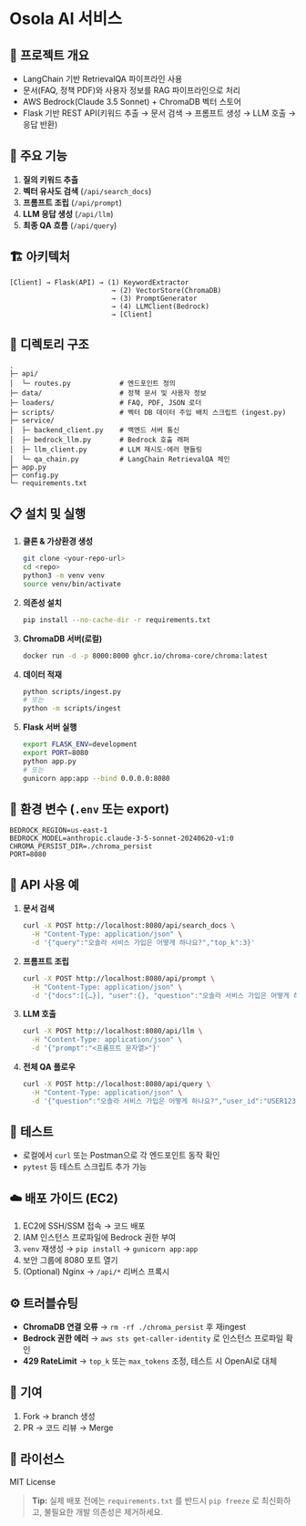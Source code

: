 # Osola AI 서비스

## 📖 프로젝트 개요

* LangChain 기반 RetrievalQA 파이프라인 사용
* 문서(FAQ, 정책 PDF)와 사용자 정보를 RAG 파이프라인으로 처리
* AWS Bedrock(Claude 3.5 Sonnet) + ChromaDB 벡터 스토어
* Flask 기반 REST API(키워드 추출 → 문서 검색 → 프롬프트 생성 → LLM 호출 → 응답 반환)

## 🚀 주요 기능

1. **질의 키워드 추출**
2. **벡터 유사도 검색** (`/api/search_docs`)
3. **프롬프트 조립** (`/api/prompt`)
4. **LLM 응답 생성** (`/api/llm`)
5. **최종 QA 흐름** (`/api/query`)

## 🏗️ 아키텍처

```
[Client] → Flask(API) → (1) KeywordExtractor
                         → (2) VectorStore(ChromaDB)
                         → (3) PromptGenerator
                         → (4) LLMClient(Bedrock)
                         → [Client]
```

## 📁 디렉토리 구조

```
.
├─ api/
│  └─ routes.py            # 엔드포인트 정의
├─ data/                   # 정책 문서 및 사용자 정보
├─ loaders/                # FAQ, PDF, JSON 로더
├─ scripts/                # 벡터 DB 데이터 주입 배치 스크립트 (ingest.py)
├─ service/
│  ├─ backend_client.py    # 백엔드 서버 통신
│  ├─ bedrock_llm.py       # Bedrock 호출 래퍼
│  ├─ llm_client.py        # LLM 재시도·에러 핸들링
│  └─ qa_chain.py          # LangChain RetrievalQA 체인
├─ app.py                  
├─ config.py               
└─ requirements.txt        
```

## 📋 설치 및 실행

1. **클론 & 가상환경 생성**

   ```bash
   git clone <your-repo-url>
   cd <repo>
   python3 -m venv venv
   source venv/bin/activate
   ```

2. **의존성 설치**

   ```bash
   pip install --no-cache-dir -r requirements.txt
   ```

3. **ChromaDB 서버(로컬)**

   ```bash
   docker run -d -p 8000:8000 ghcr.io/chroma-core/chroma:latest
   ```

4. **데이터 적재**

   ```bash
   python scripts/ingest.py
   # 또는
   python -m scripts/ingest
   ```

5. **Flask 서버 실행**

   ```bash
   export FLASK_ENV=development
   export PORT=8080
   python app.py
   # 또는
   gunicorn app:app --bind 0.0.0.0:8080
   ```

## 🔧 환경 변수 (`.env` 또는 export)

```dotenv
BEDROCK_REGION=us-east-1
BEDROCK_MODEL=anthropic.claude-3-5-sonnet-20240620-v1:0
CHROMA_PERSIST_DIR=./chroma_persist
PORT=8080
```

## 📡 API 사용 예

1. **문서 검색**

   ```bash
   curl -X POST http://localhost:8080/api/search_docs \
     -H "Content-Type: application/json" \
     -d '{"query":"오솔라 서비스 가입은 어떻게 하나요?","top_k":3}'
   ```

2. **프롬프트 조립**

   ```bash
   curl -X POST http://localhost:8080/api/prompt \
     -H "Content-Type: application/json" \
     -d '{"docs":[{…}], "user":{}, "question":"오솔라 서비스 가입은 어떻게 하나요?"}'
   ```

3. **LLM 호출**

   ```bash
   curl -X POST http://localhost:8080/api/llm \
     -H "Content-Type: application/json" \
     -d '{"prompt":"<프롬프트 문자열>"}'
   ```

4. **전체 QA 플로우**

   ```bash
   curl -X POST http://localhost:8080/api/query \
     -H "Content-Type: application/json" \
     -d '{"question":"오솔라 서비스 가입은 어떻게 하나요?","user_id":"USER123"}'
   ```

## 🧪 테스트

* 로컬에서 `curl` 또는 Postman으로 각 엔드포인트 동작 확인
* `pytest` 등 테스트 스크립트 추가 가능

## ☁️ 배포 가이드 (EC2)

1. EC2에 SSH/SSM 접속 → 코드 배포
2. IAM 인스턴스 프로파일에 Bedrock 권한 부여
3. `venv` 재생성 → `pip install` → `gunicorn app:app`
4. 보안 그룹에 8080 포트 열기
5. (Optional) Nginx → `/api/*` 리버스 프록시

## ⚙️ 트러블슈팅

* **ChromaDB 연결 오류** → `rm -rf ./chroma_persist` 후 재ingest
* **Bedrock 권한 에러** → `aws sts get-caller-identity` 로 인스턴스 프로파일 확인
* **429 RateLimit** → `top_k` 또는 `max_tokens` 조정, 테스트 시 OpenAI로 대체

## 🤝 기여

1. Fork → branch 생성
2. PR → 코드 리뷰 → Merge

## 📄 라이선스

MIT License

> **Tip:** 실제 배포 전에는 `requirements.txt` 를 반드시 `pip freeze` 로 최신화하고, 불필요한 개발 의존성은 제거하세요.
